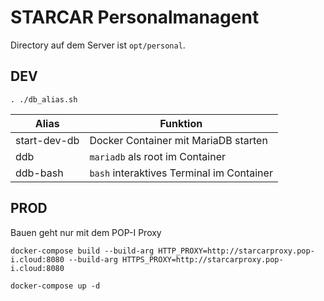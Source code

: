 # STARCAR Personalmanagent

Directory auf dem Server ist `opt/personal`.

## DEV

`. ./db_alias.sh`

| Alias        | Funktion                                  |
| ------------ | ----------------------------------------- |
| start-dev-db | Docker Container mit MariaDB starten      |
| ddb          | `mariadb` als root im Container           |
| ddb-bash     | `bash` interaktives Terminal im Container |

## PROD

Bauen geht nur mit dem POP-I Proxy

`docker-compose build --build-arg HTTP_PROXY=http://starcarproxy.pop-i.cloud:8080 --build-arg HTTPS_PROXY=http://starcarproxy.pop-i.cloud:8080`

`docker-compose up -d`

